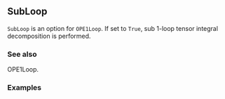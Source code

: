 ##  SubLoop 

`SubLoop` is an option for `OPE1Loop`. If set to `True`, sub 1-loop tensor integral decomposition is performed.

###  See also 

OPE1Loop.

###  Examples 